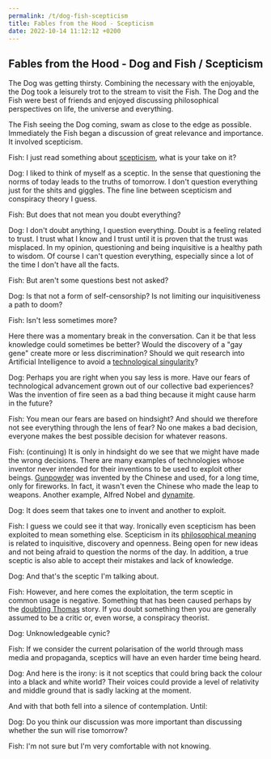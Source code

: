 ```yaml
---
permalink: /t/dog-fish-scepticism
title: Fables from the Hood - Scepticism
date: 2022-10-14 11:12:12 +0200
---
```


## Fables from the Hood - Dog and Fish / Scepticism

The Dog was getting thirsty. Combining the necessary with the enjoyable, the Dog took a leisurely trot to the stream to visit the Fish. The Dog and the Fish were best of friends and enjoyed discussing philosophical perspectives on life, the universe and everything.

The Fish seeing the Dog coming, swam as close to the edge as possible. Immediately the Fish began a discussion of great relevance and importance. It involved scepticism.

Fish: I just read something about [scepticism](https://aeon.co/essays/scepticism-is-a-way-of-life-that-allows-democracy-to-flourish), what is your take on it?

Dog: I liked to think of myself as a sceptic. In the sense that questioning the norms of today leads to the truths of tomorrow. I don't question everything just for the shits and giggles. The fine line between scepticism and conspiracy theory I guess.

Fish: But does that not mean you doubt everything?

Dog: I don't doubt anything, I question everything. Doubt is a feeling related to trust. I trust what I know and I trust until it is proven that the trust was misplaced. In my opinion, questioning and being inquisitive is a healthy path to wisdom. Of course I can't question everything, especially since a lot of the time I don't have all the facts.

Fish: But aren't some questions best not asked?

Dog: Is that not a form of self-censorship? Is not limiting our inquisitiveness a path to doom?

Fish: Isn't less sometimes more?

Here there was a momentary break in the conversation. Can it be that less knowledge could sometimes be better? Would the discovery of a "gay gene" create more or less discrimination? Should we quit research into Artificial Intelligence to avoid a [technological singularity](https://en.wikipedia.org/wiki/Technological_singularity)?

Dog: Perhaps you are right when you say less is more. Have our fears of technological advancement grown out of our collective bad experiences? Was the invention of fire seen as a bad thing because it might cause harm in the future?

Fish: You mean our fears are based on hindsight? And should we therefore not see everything through the lens of fear? No one makes a bad decision, everyone makes the best possible decision for whatever reasons.

Fish: (continuing) It is only in hindsight do we see that we might have made the wrong decisions. There are many examples of technologies whose inventor never intended for their inventions to be used to exploit other beings. [Gunpowder](https://en.wikipedia.org/wiki/Gunpowder) was invented by the Chinese and used, for a long time, only for fireworks. In fact, it wasn't even the Chinese who made the leap to weapons. Another example, Alfred Nobel and [dynamite](https://en.wikipedia.org/wiki/Dynamit_Nobel).

Dog: It does seem that takes one to invent and another to exploit.

Fish: I guess we could see it that way. Ironically even scepticism has been exploited to mean something else. Scepticism in its [philosophical meaning](https://en.wikipedia.org/w/index.php?title=Skepticism&oldid=1075786676) is related to inquisitive, discovery and openness. Being open for new ideas and not being afraid to question the norms of the day. In addition, a true sceptic is also able to accept their mistakes and lack of knowledge.

Dog: And that's the sceptic I'm talking about.

Fish: However, and here comes the exploitation, the term sceptic in common usage is negative. Something that has been caused perhaps by the [doubting Thomas](https://en.wikipedia.org/wiki/Doubting_Thomas) story. If you doubt something then you are generally assumed to be a critic or, even worse, a conspiracy theorist.

Dog: Unknowledgeable cynic?

Fish: If we consider the current polarisation of the world through mass media and propaganda, sceptics will have an even harder time being heard.

Dog: And here is the irony: is it not sceptics that could bring back the colour into a black and white world? Their voices could provide a level of relativity and middle ground that is sadly lacking at the moment.

And with that both fell into a silence of contemplation. Until:

Dog: Do you think our discussion was more important than discussing whether the sun will rise tomorrow?

Fish: I'm not sure but I'm very comfortable with not knowing.
